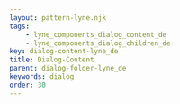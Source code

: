 ```yaml
---
layout: pattern-lyne.njk
tags: 
    - lyne_components_dialog_content_de
    - lyne_components_dialog_children_de
key: dialog-content-lyne_de
title: Dialog-Content
parent: dialog-folder-lyne_de
keywords: dialog
order: 30
---
```


